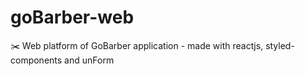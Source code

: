 # goBarber-web
✂️ Web platform of GoBarber application - made with reactjs, styled-components and unForm

